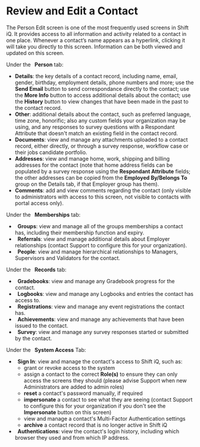 # Review and Edit a Contact

The Person Edit screen is one of the most frequently used screens in Shift iQ. It provides access to all information and activity related to a contact in one place. Whenever a contact’s name appears as a hyperlink, clicking it will take you directly to this screen. Information can be both viewed and updated on this screen.

Under the **<i class="far fa-user-alt"></i> &nbsp;  Person** tab:
* **Details**: the key details of a contact record, including name, email, gender, birthday, employment details, phone numbers and more; use the **Send Email** button to send correspondance directly to the contact; use the **More Info** button to access additional details about the contact; use the **History** button to view changes that have been made in the past to the contact record.
* **Other**: additional details about the contact, such as preferred language, time zone, honorific; also any custom fields your organization may be using, and any responses to survey questions with a Respondant Attribute that doesn't match an existing field in the contact record.
* **Documents**: view and manage any attachments uploaded to a contact record, either directly, or through a survey response, workflow case or their jobs candidate portfolio.
* **Addresses**: view and manage home, work, shipping and billing addresses for the contact (note that home address fields can be populated by a survey response using the **Respondant Attribute** fields; the other addresses can be copied from the **Employed By/Belongs To** group on the Details tab, if that Employer group has them).
* **Comments**: add and view comments regarding the contact (only visible to administrators with access to this screen, not visible to contacts with portal access only).


Under the **<i class="far fa-users"></i> &nbsp;  Memberships** tab:
* **<i class="far fa-users"></i> &nbsp;  Groups**:  view and manage all of the groups memberships a contact has, including their membership function and expiry.
* **<i class="far fa-question"></i> &nbsp;  Referrals**:  view and manage additional details about Employer relationships (contact Support to configure this for your organization).
* **<i class="far fa-network-wired"></i> &nbsp; People**:  view and manage hierarchical relationships to Managers, Supervisors and Validators for the contact.

Under the **<i class="fas fa-spell-check"></i> &nbsp;  Records** tab:
* **<i class="fas fa-spell-check"></i> &nbsp;  Gradebooks**: view and manage any Gradebook progress for the contact.
* **<i class="far fa-book-open"></i> &nbsp;  Logbooks**: view and manage any Logbooks and entries the contact has access to.
* **<i class="far fa-id-card"></i> &nbsp;  Registrations**:  view and manage any event registrations the contact has.
* **<i class="far fa-trophy"></i> &nbsp;  Achievements**:  view and manage any achievements that have been issued to the contact.
* **<i class="far fa-check-square"></i> &nbsp;  Survey**: view and manage any survey responses started or submitted by the contact.

Under the **<i class="far fa-cogs"></i> &nbsp; System Access** Tab:
* **<i class="far fa-user-lock"></i> &nbsp;  Sign In**: view and manage the contact's access to Shift iQ, such as:
	* grant or revoke access to the system
	* assign a contact to the correct **Role(s)** to ensure they can only access the screens they should (please advise Support when new Administrators are added to admin roles)
	* **reset** a contact's password manually, if required
	* **impersonate** a contact to see what they are seeing (contact Support to configure this for your organization if you don't see the **Impersonate** button on this screen)
	* view and manage a contact's Multi-Factor Authentication settings
	* **archive** a contact record that is no longer active in Shift iQ
* **<i class="far fa-sign-in-alt"></i> &nbsp;  Authentications**: view the contact's login history, including which browser they used and from which IP address.
